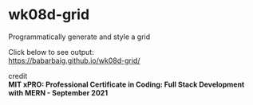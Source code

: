 # wk08d-grid

Programmatically generate and style a grid

Click below to see output:  
<https://babarbaig.github.io/wk08d-grid/>

credit  
**MIT xPRO: Professional Certificate in Coding: Full Stack Development with MERN - September 2021**
